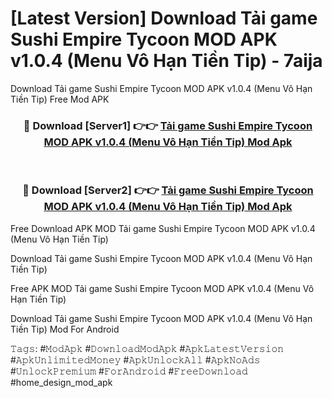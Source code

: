 # [Latest Version] Download Tải game Sushi Empire Tycoon MOD APK v1.0.4 (Menu Vô Hạn Tiền Tip) - 7aija

Download Tải game Sushi Empire Tycoon MOD APK v1.0.4 (Menu Vô Hạn Tiền Tip) Free Mod APK

<div align="center">
<h3>🔴 Download [Server1] 👉👉 <a href="https://apk-comot.site?title=Tải_game_Sushi_Empire_Tycoon_MOD_APK_v1.0.4_(Menu_Vô_Hạn_Tiền_Tip)">Tải game Sushi Empire Tycoon MOD APK v1.0.4 (Menu Vô Hạn Tiền Tip) Mod Apk</a></h3><br>

<h3>🔴 Download [Server2] 👉👉 <a href="https://apk-comot.site?title=Tải_game_Sushi_Empire_Tycoon_MOD_APK_v1.0.4_(Menu_Vô_Hạn_Tiền_Tip)">Tải game Sushi Empire Tycoon MOD APK v1.0.4 (Menu Vô Hạn Tiền Tip) Mod Apk</a></h3>
</div>


Free Download APK MOD Tải game Sushi Empire Tycoon MOD APK v1.0.4 (Menu Vô Hạn Tiền Tip)

Download Tải game Sushi Empire Tycoon MOD APK v1.0.4 (Menu Vô Hạn Tiền Tip) 

Free APK MOD Tải game Sushi Empire Tycoon MOD APK v1.0.4 (Menu Vô Hạn Tiền Tip) 

Download Tải game Sushi Empire Tycoon MOD APK v1.0.4 (Menu Vô Hạn Tiền Tip) Mod For Android

𝚃𝚊𝚐𝚜: #𝙼𝚘𝚍𝙰𝚙𝚔 #𝙳𝚘𝚠𝚗𝚕𝚘𝚊𝚍𝙼𝚘𝚍𝙰𝚙𝚔 #𝙰𝚙𝚔𝙻𝚊𝚝𝚎𝚜𝚝𝚅𝚎𝚛𝚜𝚒𝚘𝚗 #𝙰𝚙𝚔𝚄𝚗𝚕𝚒𝚖𝚒𝚝𝚎𝚍𝙼𝚘𝚗𝚎𝚢 #𝙰𝚙𝚔𝚄𝚗𝚕𝚘𝚌𝚔𝙰𝚕𝚕 #𝙰𝚙𝚔𝙽𝚘𝙰𝚍𝚜 #𝚄𝚗𝚕𝚘𝚌𝚔𝙿𝚛𝚎𝚖𝚒𝚞𝚖 #𝙵𝚘𝚛𝙰𝚗𝚍𝚛𝚘𝚒𝚍 #𝙵𝚛𝚎𝚎𝙳𝚘𝚠𝚗𝚕𝚘𝚊𝚍 #home_design_mod_apk